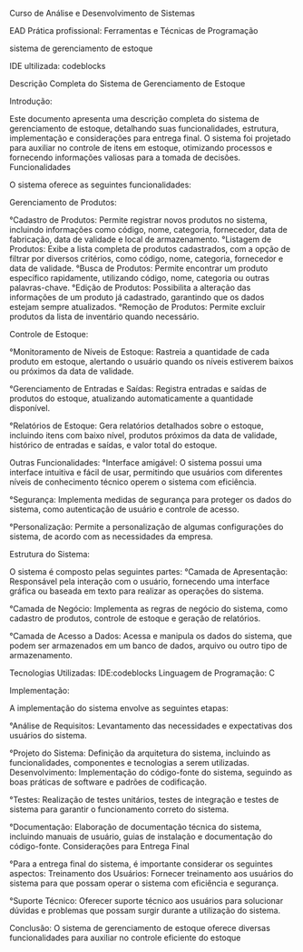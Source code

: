 Curso de Análise e Desenvolvimento de Sistemas

EAD
Prática profissional: Ferramentas e Técnicas de Programação

sistema de gerenciamento de estoque

IDE ultilizada: codeblocks

Descrição Completa do Sistema de Gerenciamento de Estoque

Introdução:

Este documento apresenta uma descrição completa do sistema de gerenciamento de estoque, detalhando suas funcionalidades, estrutura, implementação e considerações para entrega final. O sistema foi projetado para auxiliar no controle de itens em estoque, otimizando processos e fornecendo informações valiosas para a tomada de decisões.
Funcionalidades

O sistema oferece as seguintes funcionalidades:

Gerenciamento de Produtos:

°Cadastro de Produtos: Permite registrar novos produtos no sistema, incluindo informações como código, nome, categoria, fornecedor, data de fabricação, data de validade e local de armazenamento.
°Listagem de Produtos: Exibe a lista completa de produtos cadastrados, com a opção de filtrar por diversos critérios, como código, nome, categoria, fornecedor e data de validade.
°Busca de Produtos: Permite encontrar um produto específico rapidamente, utilizando código, nome, categoria ou outras palavras-chave.
°Edição de Produtos: Possibilita a alteração das informações de um produto já cadastrado, garantindo que os dados estejam sempre atualizados.
°Remoção de Produtos: Permite excluir produtos da lista de inventário quando necessário.

Controle de Estoque:

°Monitoramento de Níveis de Estoque: Rastreia a quantidade de cada produto em estoque, alertando o usuário quando os níveis estiverem baixos ou próximos da data de validade.

°Gerenciamento de Entradas e Saídas: Registra entradas e saídas de produtos do estoque, atualizando automaticamente a quantidade disponível.

°Relatórios de Estoque: Gera relatórios detalhados sobre o estoque, incluindo itens com baixo nível, produtos próximos da data de validade, histórico de entradas e saídas, e valor total do estoque.

Outras Funcionalidades:
°Interface amigável: O sistema possui uma interface intuitiva e fácil de usar, permitindo que usuários com diferentes níveis de conhecimento técnico operem o sistema com eficiência.

°Segurança: Implementa medidas de segurança para proteger os dados do sistema, como autenticação de usuário e controle de acesso.

°Personalização: Permite a personalização de algumas configurações do sistema, de acordo com as necessidades da empresa.

Estrutura do Sistema:

O sistema é composto pelas seguintes partes:
°Camada de Apresentação: Responsável pela interação com o usuário, fornecendo uma interface gráfica ou baseada em texto para realizar as operações do sistema.

°Camada de Negócio: Implementa as regras de negócio do sistema, como cadastro de produtos, controle de estoque e geração de relatórios.

°Camada de Acesso a Dados: Acessa e manipula os dados do sistema, que podem ser armazenados em um banco de dados, arquivo ou outro tipo de armazenamento.

Tecnologias Utilizadas:
IDE:codeblocks
Linguagem de Programação: C

Implementação:

A implementação do sistema envolve as seguintes etapas:

°Análise de Requisitos: Levantamento das necessidades e expectativas dos usuários do sistema.

°Projeto do Sistema: Definição da arquitetura do sistema, incluindo as funcionalidades, componentes e tecnologias a serem utilizadas.
Desenvolvimento: Implementação do código-fonte do sistema, seguindo as boas práticas de software e padrões de codificação.

°Testes: Realização de testes unitários, testes de integração e testes de sistema para garantir o funcionamento correto do sistema.

°Documentação: Elaboração de documentação técnica do sistema, incluindo manuais de usuário, guias de instalação e documentação do código-fonte.
Considerações para Entrega Final

°Para a entrega final do sistema, é importante considerar os seguintes aspectos:
Treinamento dos Usuários: Fornecer treinamento aos usuários do sistema para que possam operar o sistema com eficiência e segurança.

°Suporte Técnico: Oferecer suporte técnico aos usuários para solucionar dúvidas e problemas que possam surgir durante a utilização do sistema.

Conclusão:
O sistema de gerenciamento de estoque oferece diversas funcionalidades para auxiliar no controle eficiente do estoque
